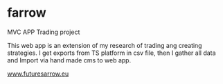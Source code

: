 # farrow
MVC APP
Trading project

This web app is an extension of my research of trading ang creating strategies.
I get exports from TS platform in csv file, then I gather all data and Import via hand made cms to web app.

www.futuresarrow.eu
